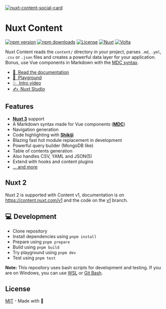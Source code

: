 [![nuxt-content-social-card](./docs/public/social-card.png)](https://content.nuxt.com)

# Nuxt Content

[![npm version][npm-version-src]][npm-version-href]
[![npm downloads][npm-downloads-src]][npm-downloads-href]
[![License][license-src]][license-href]
[![Nuxt][nuxt-src]][nuxt-href]
[![Volta][volta-src]][volta-href]

Nuxt Content reads the `content/` directory in your project, parses `.md`, `.yml`, `.csv` or `.json` files and creates a powerful data layer for your application. Bonus, use Vue components in Markdown with the [MDC syntax](https://content.nuxt.com/usage/markdown).

- [📖 &nbsp;Read the documentation](https://content.nuxt.com)
- [👾 &nbsp;Playground](https://stackblitz.com/github/nuxt/content/tree/main/examples/essentials/hello-world?file=app.vue)
- [✨ &nbsp;Intro video](https://www.youtube.com/watch?v=o9e12WbKrd8)
- [✍️ &nbsp;Nuxt Studio](https://nuxt.studio)

## Features

- [**Nuxt 3**](https://nuxt.com) support
- A Markdown syntax made for Vue components ([**MDC**](https://content.nuxt.com/usage/markdown))
- Navigation generation
- Code highlighting with [**Shikiji**](https://github.com/antfu/shikiji)
- Blazing fast hot module replacement in development
- Powerful query builder (MongoDB like)
- Table of contents generation
- Also handles CSV, YAML and JSON(5)
- Extend with hooks and content plugins
- [... and more](https://content.nuxt.com)

## Nuxt 2

Nuxt 2 is supported with Content v1, documentation is on <https://content.nuxt.com/v1> and the code on the [v1](https://github.com/nuxt/content/tree/v1) branch.

## 💻 Development

- Clone repository
- Install dependencies using `pnpm install`
- Prepare using `pnpm prepare`
- Build using `pnpm build`
- Try playground using `pnpm dev`
- Test using `pnpm test`

**Note:** This repository uses bash scripts for development and testing. If you are on Windows, you can use [WSL](https://learn.microsoft.com/en-us/windows/wsl/install) or [Git Bash](https://gitforwindows.org/).

## License

[MIT](./LICENSE) - Made with 💚

[npm-version-src]: https://img.shields.io/npm/v/@nuxt/content/latest.svg?style=flat&colorA=18181B&colorB=28CF8D
[npm-version-href]: https://npmjs.com/package/@nuxt/content

[npm-downloads-src]: https://img.shields.io/npm/dm/@nuxt/content.svg?style=flat&colorA=18181B&colorB=28CF8D
[npm-downloads-href]: https://npmjs.com/package/@nuxt/content

[license-src]: https://img.shields.io/github/license/nuxt/content.svg?style=flat&colorA=18181B&colorB=28CF8D
[license-href]: https://github.com/nuxt/content/blob/main/LICENSE

[nuxt-src]: https://img.shields.io/badge/Nuxt-18181B?logo=nuxt.js
[nuxt-href]: https://nuxt.com

[volta-src]: https://user-images.githubusercontent.com/904724/209143798-32345f6c-3cf8-4e06-9659-f4ace4a6acde.svg
[volta-href]: https://volta.net/nuxt/content?utm_source=readme_nuxt_content
